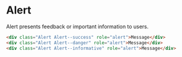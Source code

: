 # Alert

Alert presents feedback or important information to users.

```html
<div class="Alert Alert--success" role="alert">Message</div>
<div class="Alert Alert--danger" role="alert">Message</div>
<div class="Alert Alert--informative" role="alert">Message</div>
```

